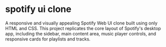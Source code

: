 # spotify ui clone
A responsive and visually appealing Spotify Web UI clone built using only HTML and CSS. This project replicates the core layout of Spotify's desktop app, including the sidebar, main content area, music player controls, and responsive cards for playlists and tracks.
